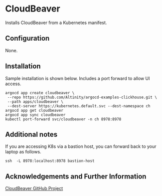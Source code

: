 # CloudBeaver

Installs CloudBeaver from a Kubernetes manifest. 

## Configuration

None. 

## Installation

Sample installation is shown below. Includes a port forward to allow 
UI access. 

```
argocd app create cloudbeaver \
 --repo https://github.com/Altinity/argocd-examples-clickhouse.git \
 --path apps/cloudbeaver \
 --dest-server https://kubernetes.default.svc --dest-namespace ch
argocd app get cloudbeaver
argocd app sync cloudbeaver 
kubectl port-forward svc/cloudbeaver -n ch 8978:8978
```

## Additional notes

If you are accessing K8s via a bastion host, you can forward back to
your laptop as follows.

```
ssh  -L 8978:localhost:8978 bastion-host
```

## Acknowledgements and Further Information

[CloudBeaver GitHub Project](https://github.com/dbeaver/cloudbeaver)

